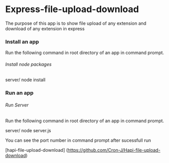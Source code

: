 Express-file-upload-download
================================

The purpose of this app is to show file upload of any extension and download of any extension in express


### Install an app

Run the following command in root directory of an app in command prompt.

###### *Install node packages*

server/ node install

### Run an app

###### *Run Server*

Run the following command in root directory of an app in command prompt.

server/ node server.js

You can see the port number in command prompt after sucessfull run

[hapi-file-upload-download] (https://github.com/Cron-J/Hapi-file-upload-download)

